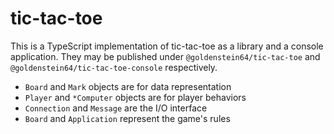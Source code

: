 # tic-tac-toe

This is a TypeScript implementation of tic-tac-toe as a library and a console application. They may be published under `@goldenstein64/tic-tac-toe` and `@goldenstein64/tic-tac-toe-console` respectively.

- `Board` and `Mark` objects are for data representation
- `Player` and `*Computer` objects are for player behaviors
- `Connection` and `Message` are the I/O interface
- `Board` and `Application` represent the game's rules
